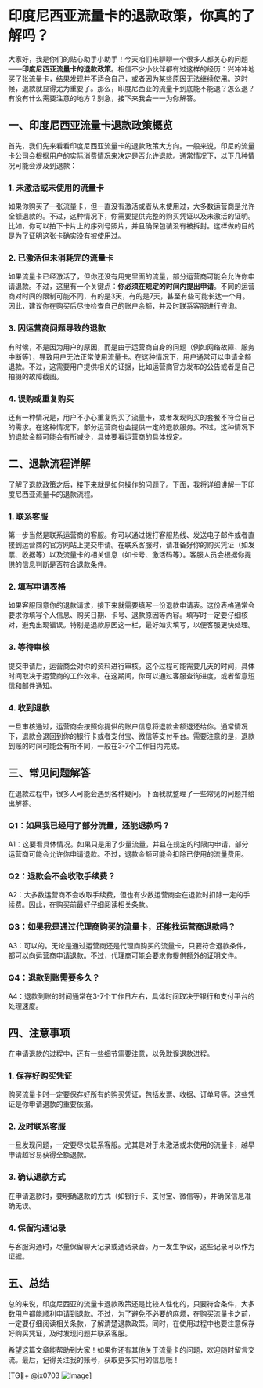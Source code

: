 # 印度尼西亚流量卡的退款政策，你真的了解吗？

大家好，我是你们的贴心助手小助手！今天咱们来聊聊一个很多人都关心的问题——**印度尼西亚流量卡的退款政策**。相信不少小伙伴都有过这样的经历：兴冲冲地买了张流量卡，结果发现并不适合自己，或者因为某些原因无法继续使用。这时候，退款就显得尤为重要了。那么，印度尼西亚的流量卡到底能不能退？怎么退？有没有什么需要注意的地方？别急，接下来我会一一为你解答。

## 一、印度尼西亚流量卡退款政策概览

首先，我们先来看看印度尼西亚流量卡的退款政策大方向。一般来说，印尼的流量卡公司会根据用户的实际消费情况来决定是否允许退款。通常情况下，以下几种情况可能会涉及到退款：

### 1. **未激活或未使用的流量卡**
如果你购买了一张流量卡，但一直没有激活或者从未使用过，大多数运营商是允许全额退款的。不过，这种情况下，你需要提供完整的购买凭证以及未激活的证明。比如，你可以拍下卡片上的序列号照片，并且确保包装没有被拆封。这样做的目的是为了证明这张卡确实没有被使用过。

### 2. **已激活但未消耗完的流量卡**
如果流量卡已经激活了，但你还没有用完里面的流量，部分运营商可能会允许你申请退款。不过，这里有一个关键点：**你必须在规定的时间内提出申请**。不同的运营商对时间的限制可能不同，有的是3天，有的是7天，甚至有些可能长达一个月。因此，建议你在购买后尽快检查自己的账户余额，并及时联系客服进行咨询。

### 3. **因运营商问题导致的退款**
有时候，不是因为用户的原因，而是由于运营商自身的问题（例如网络故障、服务中断等），导致用户无法正常使用流量卡。在这种情况下，用户通常可以申请全额退款。不过，这需要用户提供相关的证据，比如运营商官方发布的公告或者是自己拍摄的故障截图。

### 4. **误购或重复购买**
还有一种情况是，用户不小心重复购买了流量卡，或者发现购买的套餐不符合自己的需求。在这种情况下，部分运营商也会提供一定的退款服务。不过，这种情况下的退款金额可能会有所减少，具体要看运营商的具体规定。

## 二、退款流程详解

了解了退款政策之后，接下来就是如何操作的问题了。下面，我将详细讲解一下印度尼西亚流量卡的退款流程。

### 1. **联系客服**
第一步当然是联系运营商的客服。你可以通过拨打客服热线、发送电子邮件或者直接到运营商的官方网站上提交申请。在联系客服时，请准备好你的购买凭证（如发票、收据等）以及流量卡的相关信息（如卡号、激活码等）。客服人员会根据你提供的信息判断是否符合退款条件。

### 2. **填写申请表格**
如果客服同意你的退款请求，接下来就需要填写一份退款申请表。这份表格通常会要求你填写个人信息、购买日期、卡号、退款原因等内容。填写时一定要仔细核对，避免出现错误。特别是退款原因这一栏，最好如实填写，以便客服更快处理。

### 3. **等待审核**
提交申请后，运营商会对你的资料进行审核。这个过程可能需要几天的时间，具体时间取决于运营商的工作效率。在这期间，你可以通过客服查询进度，或者留意短信和邮件通知。

### 4. **收到退款**
一旦审核通过，运营商会按照你提供的账户信息将退款金额退还给你。通常情况下，退款会退回到你的银行卡或者支付宝、微信等支付平台。需要注意的是，退款到账的时间可能会有所不同，一般在3-7个工作日内完成。

## 三、常见问题解答

在退款过程中，很多人可能会遇到各种疑问。下面我就整理了一些常见的问题并给出解答。

### Q1：如果我已经用了部分流量，还能退款吗？
A1：这要看具体情况。如果只是用了少量流量，并且在规定的时限内申请，部分运营商可能会允许你申请退款。不过，退款金额可能会扣除已使用的流量费用。

### Q2：退款会不会收取手续费？
A2：大多数运营商不会收取手续费，但也有少数运营商会在退款时扣除一定的手续费。因此，在购买前最好仔细阅读相关条款。

### Q3：如果我是通过代理商购买的流量卡，还能找运营商退款吗？
A3：可以的。无论是通过运营商还是代理商购买的流量卡，只要符合退款条件，都可以向运营商申请退款。不过，代理商可能会要求你提供额外的证明文件。

### Q4：退款到账需要多久？
A4：退款到账的时间通常在3-7个工作日左右，具体时间取决于银行和支付平台的处理速度。

## 四、注意事项

在申请退款的过程中，还有一些细节需要注意，以免耽误退款进程。

### 1. **保存好购买凭证**
购买流量卡时一定要保存好所有的购买凭证，包括发票、收据、订单号等。这些凭证是你申请退款的重要依据。

### 2. **及时联系客服**
一旦发现问题，一定要尽快联系客服。尤其是对于未激活或未使用的流量卡，越早申请越容易获得全额退款。

### 3. **确认退款方式**
在申请退款时，要明确退款的方式（如银行卡、支付宝、微信等），并确保信息准确无误。

### 4. **保留沟通记录**
与客服沟通时，尽量保留聊天记录或通话录音。万一发生争议，这些记录可以作为证据。

## 五、总结

总的来说，印度尼西亚的流量卡退款政策还是比较人性化的，只要符合条件，大多数用户都能顺利申请到退款。不过，为了避免不必要的麻烦，在购买流量卡之前，一定要仔细阅读相关条款，了解清楚退款政策。同时，在使用过程中也要注意保存好购买凭证，及时发现问题并联系客服。

希望这篇文章能帮助到大家！如果你还有其他关于流量卡的问题，欢迎随时留言交流。最后，记得关注我的账号，获取更多实用的信息哦！

[TG💪+ @jx0703 ![Image](https://github.com/user-attachments/assets/dbca1d08-cadb-493c-b0ec-ad6f7a83f270)]